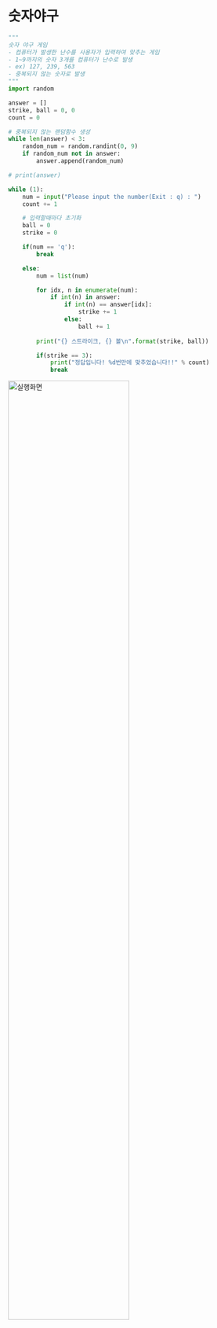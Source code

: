
# 숫자야구

```python
"""
숫자 야구 게임
- 컴퓨터가 발생한 난수를 사용자가 입력하여 맞추는 게임
- 1~9까지의 숫자 3개를 컴퓨터가 난수로 발생
- ex) 127, 239, 563
- 중복되지 않는 숫자로 발생
"""
import random

answer = []
strike, ball = 0, 0
count = 0

# 중복되지 않는 랜덤함수 생성
while len(answer) < 3:
    random_num = random.randint(0, 9)
    if random_num not in answer:
        answer.append(random_num)

# print(answer)

while (1):
    num = input("Please input the number(Exit : q) : ")
    count += 1

    # 입력할때마다 초기화
    ball = 0
    strike = 0

    if(num == 'q'):
        break

    else:
        num = list(num)

        for idx, n in enumerate(num):
            if int(n) in answer:
                if int(n) == answer[idx]:
                    strike += 1
                else:
                    ball += 1
            
        print("{} 스트라이크, {} 볼\n".format(strike, ball))

        if(strike == 3):
            print("정답입니다! %d번만에 맞추었습니다!!" % count)
            break

```
<img src="https://user-images.githubusercontent.com/76420201/104839003-db0f8980-5901-11eb-9254-0b306a169d6d.GIF" width="70%" alt = "실행화면">
